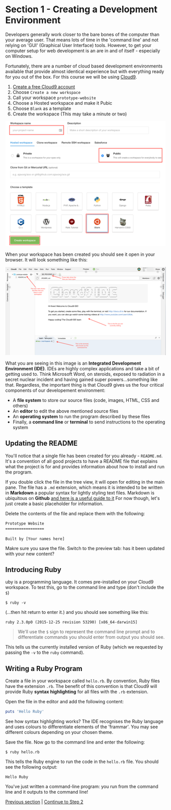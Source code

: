 Section 1 - Creating a Development Environment
=============================================

Developers generally work closer to the bare bones of the computer than your average user. That means lots of time in the 'command line' and not relying on 'GUI' (Graphical User Interface) tools. However, to get your computer setup for web development is an are in and of itself - especially on Windows.

Fortunately, there are a number of cloud based development environments available that provide almost identical experience but with everything ready for you out of the box. For this course we will be using [Cloud9](https://c9.io/).


1. [Create a free Cloud9 account](https://c9.io/signup)
2. Choose `Create a new workspace`
3. Call your workspace `prototype-website`
4. Choose a Hosted workspace and make it Pubic
5. Choose `Blank` as a template
6. Create the workspace (This may take a minute or two)

![Cloud9 setup](../images/c9Setup.png)

When your workspace has been created you should see it open in your browser. It will look something like this:

![Cloud9 Initial Page](../images/c9InitialReadme.png)

What you are seeing in this image is an **Integrated Development Environment (IDE)**. IDEs are highly complex applications and take a bit of getting used to. Think Microsoft Word, on steroids, exposed to radiation in a secret nuclear incident and having gained super powers...something like that. Regardless, the important thing is that Cloud9 gives us the four critical components of our developement environment:

 - A **file system** to store our source files (code, images, HTML, CSS and others)
 - An **editor** to edit the above mentioned source files
 - An **operating system** to run the program described by these files
 - Finally, a **command line** or **terminal** to send instructions to the operating system

 Updating the README
----------------------------

You'll notice that a single file has been created for you already - `README.md`. It's a convention of all good projects to have a README file that explains what the project is for and provides information about how to install and run the program.

If you double click the file in the tree view, it will open for editing in the main pane. The file has a `.md` extension, which means it is intended to be written in **Markdown** a popular syntax for lightly styling text files. Markdown is ubiquitous on **Github** [and here is a useful guide to it](https://github.com/adam-p/markdown-here/wiki/Markdown-Cheatsheet) For now though, let's just create a basic placeholder for information. 

Delete the contents of the file and replace them with the following:

```
Prototype Website
=================

Built by [Your names here]
```

Makre sure you save the file. Switch to the preview tab: has it been updated with your new content?

Introducing Ruby
---------------

uby is a programming language. It comes pre-installed on your Cloud9 workspace. To test this, go to the command line and type (don't include the `$`)

```
$ ruby -v
```
(...then hit return to enter it.) and you should see something like this:

```
ruby 2.3.0p0 (2015-12-25 revision 53290) [x86_64-darwin15]
```

> We'll use the `$` sign to represent the command line prompt and to differentiate commands you should enter from output you should see.

This tells us the currently installed version of Ruby (which we requested by passing the `-v` to the `ruby` command).

Writing a Ruby Program
----------------------

Create a file in your workspace called `hello.rb`. By convention, Ruby files have the extension `.rb`. The benefit of this convention is that Cloud9 will provide Ruby **syntax highlighting** for all files with the `.rb` extension.

Open the file in the editor and add the following content:

```ruby
puts 'Hello Ruby'
```

See how syntax highlighting works? The IDE recognises the Ruby language and uses colours to differentiate elements of the 'frammar'. You may see different colours depending on your chosen theme.

Save the file. Now go to the command line and enter the following: 

```
$ ruby hello.rb
```
This tells the Ruby engine to run the code in the `hello.rb` file. You should see the following output:
```
Hello Ruby
```
You've just written a command-line program: you run from the command line and it outputs to the command line!

[Previous section](./section0.md) | [Continue to Step 2](./section2.md)

